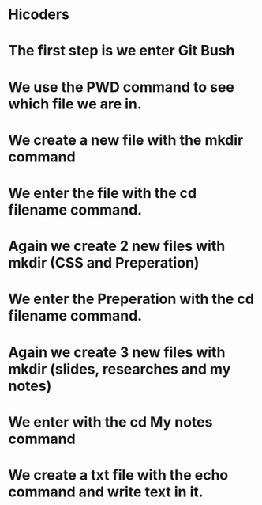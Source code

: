 # Hicoders
# The first step is we enter Git Bush
# We use the PWD command to see which file we are in.
# We create a new file with the mkdir command
# We enter the file with the cd filename command.
# Again we create 2 new files with mkdir (CSS and Preperation)
# We enter the Preperation with the cd filename command.
# Again we create 3 new files with mkdir (slides, researches and my notes)
# We enter with the cd My notes command
# We create a txt file with the echo command and write text in it.
